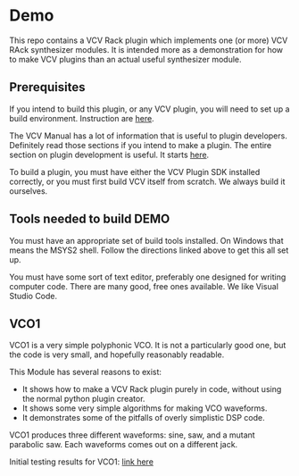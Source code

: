 # Demo

This repo contains a VCV Rack plugin which implements one (or more) VCV RAck synthesizer modules. It is intended more as a demonstration for how to make VCV plugins than an actual useful synthesizer module.

## Prerequisites

If you intend to build this plugin, or any VCV plugin, you will need to set up a build environment. Instruction are [here](https://vcvrack.com/manual/Building).

The VCV Manual has a lot of information that is useful to plugin developers. Definitely read those sections if you intend to make a plugin. The entire section on plugin development is useful. It starts [here](https://vcvrack.com/manual/PluginDevelopmentTutorial).

To build a plugin, you must have either the VCV Plugin SDK installed correctly, or you must first build VCV itself from scratch. We always build it ourselves.

## Tools needed to build DEMO

You must have an appropriate set of build tools installed. On Windows that means the MSYS2 shell. Follow the directions linked above to get this all set up.

You must have some sort of text editor, preferably one designed for writing computer code. There are many good, free ones available. We like Visual Studio Code.

## VCO1

VCO1 is a very simple polyphonic VCO. It is not a particularly good one, but the code is very small, and hopefully reasonably readable.

This Module has several reasons to exist:

* It shows how to make a VCV Rack plugin purely in code, without using the normal python plugin creator.
* It shows some very simple algorithms for making VCO waveforms.
* It demonstrates some of the pitfalls of overly simplistic DSP code.

VCO1 produces three different waveforms: sine, saw, and a mutant parabolic saw. Each waveforms comes out on a different jack.

Initial testing results for VCO1: [link here](./docs/vco1-first.md)